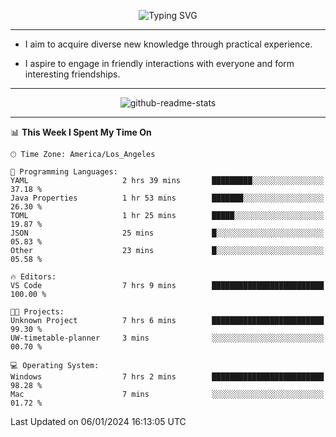 <p align="center">
  <img src="https://readme-typing-svg.demolab.com?font=Fira+Code&weight=500&size=32&duration=2500&pause=1600&center=true&vCenter=true&random=false&width=1024&height=64&lines=Hi+there+%F0%9F%91%8B;I'm+delighted+you+could+make+it+here+%F0%9F%8E%89;I'm+Harry%2C+a+college+student+still+finding+my+way" alt="Typing SVG" />
</p>


---


- I aim to acquire diverse new knowledge through practical experience.

- I aspire to engage in friendly interactions with everyone and form interesting friendships.


---


<p align="center">
  <img src="https://github-readme-stats.vercel.app/api?username=Harry-Jing&show_icons=true" alt="github-readme-stats"/>
</p>


---

<!--START_SECTION:waka-->
📊 **This Week I Spent My Time On** 

```text
🕑︎ Time Zone: America/Los_Angeles

💬 Programming Languages: 
YAML                     2 hrs 39 mins       █████████░░░░░░░░░░░░░░░░   37.18 % 
Java Properties          1 hr 53 mins        ███████░░░░░░░░░░░░░░░░░░   26.30 % 
TOML                     1 hr 25 mins        █████░░░░░░░░░░░░░░░░░░░░   19.87 % 
JSON                     25 mins             █░░░░░░░░░░░░░░░░░░░░░░░░   05.83 % 
Other                    23 mins             █░░░░░░░░░░░░░░░░░░░░░░░░   05.58 % 

🔥 Editors: 
VS Code                  7 hrs 9 mins        █████████████████████████   100.00 % 

🐱‍💻 Projects: 
Unknown Project          7 hrs 6 mins        █████████████████████████   99.30 % 
UW-timetable-planner     3 mins              ░░░░░░░░░░░░░░░░░░░░░░░░░   00.70 % 

💻 Operating System: 
Windows                  7 hrs 2 mins        █████████████████████████   98.28 % 
Mac                      7 mins              ░░░░░░░░░░░░░░░░░░░░░░░░░   01.72 % 
```


 Last Updated on 06/01/2024 16:13:05 UTC
<!--END_SECTION:waka-->
